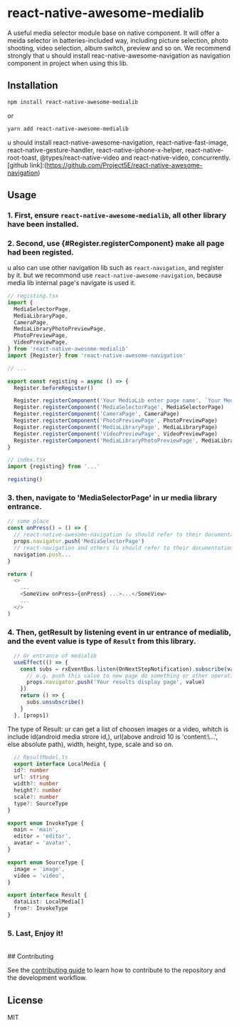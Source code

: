 # react-native-awesome-medialib

A useful media selector module base on native component. It will offer a meida selector in batteries-included way, including picture selection, photo shooting, video selection, album switch, preview and so on. We recommend strongly that u should install reac-native-awesome-navigation as navigation component in project when using this lib.

## Installation

```sh
npm install react-native-awesome-medialib
```
or
```sh
yarn add react-native-awesome-medialib
```

u should install react-native-awesome-navigation, react-native-fast-image, react-native-gesture-handler, react-native-iphone-x-helper, react-native-root-toast, 
@types/react-native-video and react-native-video, concurrently.
[github link]:(https://github.com/Project5E/react-native-awesome-navigation) 

## Usage
### 1. First, ensure `react-native-awesome-medialib`, all other library have been installed.
### 2. Second, use {#Register.registerComponent} make all page had been registed. 
  u also can use other navigation lib such as `react-navigation`, and register by it. but we recommond use `react-native-awesome-navigation`, 
  because media lib internal page's navigate is used it.

```typescript
// registing.tsx
import {
  MediaSelectorPage,
  MediaLibraryPage,
  CameraPage,
  MediaLibraryPhotoPreviewPage,
  PhotoPreviewPage,
  VideoPreviewPage,
} from 'react-native-awesome-medialib'
import {Register} from 'react-native-awesome-navigation'

// ...

export const registing = async () => {
  Register.beforeRegister()

  Register.registerComponent('Your MediaLib enter page name', `Your MediaLib enter page`)
  Register.registerComponent('MediaSelectorPage', MediaSelectorPage)
  Register.registerComponent('CameraPage', CameraPage)
  Register.registerComponent('PhotoPreviewPage', PhotoPreviewPage)
  Register.registerComponent('MediaLibraryPage', MediaLibraryPage)
  Register.registerComponent('VideoPreviewPage', VideoPreviewPage)
  Register.registerComponent('MediaLibraryPhotoPreviewPage', MediaLibraryPhotoPreviewPage)
}

// index.tsx
import {registing} from '...'

registing()
```
### 3. then, navigate to 'MediaSelectorPage' in ur media library entrance. 
```typescript
// some place
const onPress() = () => {
  // react-native-awesome-navigation (u should refer to their documentation!)
  props.navigator.push('MediaSelectorPage')
  // react-navigation and others (u should refer to their documentation!)
  navigation.push...
}

return (
  <>
    ...
    <SomeView onPress={onPress} ...>...</SomeView>
    ...
  </>
)
```

### 4. Then, getResult by listening event in ur entrance of medialib, and the event value is type of `Result` from this library.
```typescript
  // Ur entrance of medialib
  useEffect(() => {
    const subs = rxEventBus.listen(OnNextStepNotification).subscribe(value => {
      // e.g. push this value to new page do something or other operation
      props.navigator.push('Your results display page', value)
    })
    return () => {
      subs.unsubscribe()
    }
  }, [props])
```

The type of Result: ur can get a list of choosen images or a video, whitch is include id(android media strore id,), url(above android 10 is 'content:\\...', else absolute path),
width, height, type, scale and so on.
```typescript
  // ResultModel.ts
  export interface LocalMedia {
  id?: number
  url: string
  width?: number
  height?: number
  scale?: number
  type?: SourceType
}

export enum InvokeType {
  main = 'main',
  editor = 'editor',
  avatar = 'avatar',
}

export enum SourceType {
  image = 'image',
  video = 'video',
}

export interface Result {
  dataList: LocalMedia[]
  from?: InvokeType
}
```

### 5. Last, Enjoy it!
<br/>
## Contributing

See the [contributing guide](CONTRIBUTING.md) to learn how to contribute to the repository and the development workflow.

## License

MIT
